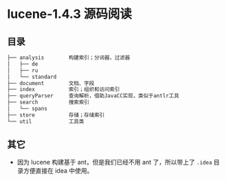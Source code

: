 # lucene-1.4.3 源码阅读

## 目录

```bash
├── analysis        构建索引；分词器，过滤器
│   ├── de
│   ├── ru
│   └── standard
├── document        文档、字段
├── index           索引；组织和访问索引
├── queryParser     查询解析，借助JavaCC实现，类似于antlr工具
├── search          搜索索引
│   └── spans
├── store           存储；存储索引
└── util            工具类
```

## 其它

- 因为 lucene 构建基于 ant，但是我们已经不用 ant 了，所以带上了 `.idea` 目录方便直接在 idea 中使用。
